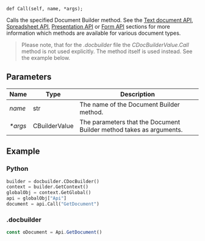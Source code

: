 `def Call(self, name, *args);`

Calls the specified Document Builder method. See the [Text document API](../../../../../Office%20API/Usage%20API/Text%20Document%20API/index.md), [Spreadsheet API](../../../../../Office%20API/Usage%20API/Spreadsheet%20API/index.md), [Presentation API](../../../../../Office%20API/Usage%20API/Presentation%20API/index.md) or [Form API](../../../../../Office%20API/Usage%20API/Form%20API/index.md) sections for more information which methods are available for various document types.

> Please note, that for the *.docbuilder* file the *CDocBuilderValue.Call* method is not used explicitly. The method itself is used instead. See the example below.

## Parameters

| Name     | Type          | Description                                                         |
| -------- | ------------- | ------------------------------------------------------------------- |
| *name*   | str           | The name of the Document Builder method.                            |
| *\*args* | CBuilderValue | The parameters that the Document Builder method takes as arguments. |

## Example

### Python

``` py
builder = docbuilder.CDocBuilder()
context = builder.GetContext()
globalObj = context.GetGlobal()
api = globalObj["Api"]
document = api.Call("GetDocument")
```

### .docbuilder

```ts
const oDocument = Api.GetDocument()
```
